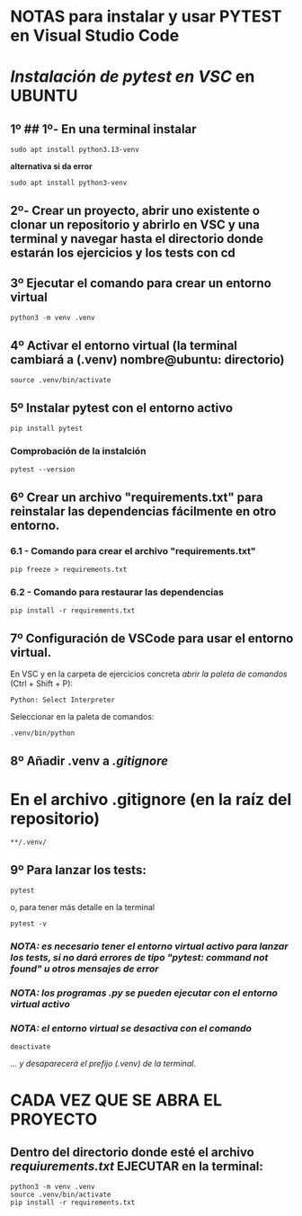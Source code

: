 # NOTAS para instalar y usar PYTEST en __Visual Studio Code__
# *Instalación de pytest en VSC* en **UBUNTU**

## 1º ## 1º- En una terminal instalar

```
sudo apt install python3.13-venv

```
__alternativa si da error__

```
sudo apt install python3-venv
```

## 2º- Crear un proyecto, abrir uno existente o clonar un repositorio y abrirlo en VSC y una terminal y navegar hasta el directorio donde estarán los ejercicios y los tests con __cd__

## 3º Ejecutar el comando para **crear un entorno virtual**
```
python3 -m venv .venv
```
## 4º **Activar el entorno virtual** (la terminal cambiará a (.venv) __nombre@ubuntu: directorio__)
```
source .venv/bin/activate
```
## 5º **Instalar pytest con el entorno activo**
```
pip install pytest
```
### Comprobación de la instalción
```
pytest --version
```
## 6º Crear un archivo "__requirements.txt__" para reinstalar las dependencias fácilmente en otro entorno.

### 6.1 - Comando para crear el archivo "__requirements.txt__"
```
pip freeze > requirements.txt
```
### 6.2 - Comando para restaurar las dependencias
```
pip install -r requirements.txt
```
## 7º **Configuración de VSCode** para usar el entorno virtual.

En VSC y en la carpeta de ejercicios concreta *abrir la paleta de comandos* (Ctrl + Shift + P): 
```
Python: Select Interpreter
```
Seleccionar en la paleta de comandos:
```
.venv/bin/python
```

## 8º Añadir .venv a *.gitignore*
# En el archivo .gitignore (en la raíz del repositorio)
```
**/.venv/
```

## 9º Para **lanzar los tests**:
```
pytest
```
o, para tener más detalle en la terminal
```
pytest -v
```

### *NOTA:* _es necesario tener el entorno virtual activo para lanzar los tests, si no dará errores de tipo "pytest: command not found" u otros mensajes de error_
### *NOTA:* _los programas .py se pueden ejecutar con el entorno virtual activo_
### *NOTA:* _el entorno virtual se desactiva con el comando_
```
deactivate
```
_... y desaparecerá el prefijo (.venv) de la terminal._

# CADA VEZ QUE SE ABRA EL PROYECTO
## Dentro del directorio donde esté el archivo _requiurements.txt_ EJECUTAR en la terminal:
```
python3 -m venv .venv
source .venv/bin/activate
pip install -r requirements.txt
```
